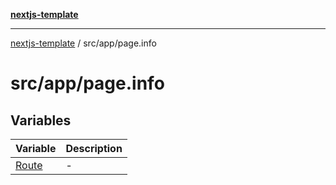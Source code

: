 [**nextjs-template**](README.md)

---

[nextjs-template](README.md) / src/app/page.info

# src/app/page.info

## Variables

| Variable                                     | Description |
| -------------------------------------------- | ----------- |
| [Route](src.app.page.info.Variable.Route.md) | -           |
